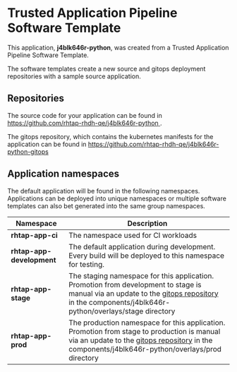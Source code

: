 # Trusted Application Pipeline Software Template

This application, **j4blk646r-python**, was created from a Trusted Application Pipeline Software Template.

The software templates create a new source and gitops deployment repositories with a sample source application. 

## Repositories

The source code for your application can be found in [https://github.com/rhtap-rhdh-qe/j4blk646r-python ](https://github.com/rhtap-rhdh-qe/j4blk646r-python ).
 
The gitops repository, which contains the kubernetes manifests for the application can be found in 
[https://github.com/rhtap-rhdh-qe/j4blk646r-python-gitops ](https://github.com/rhtap-rhdh-qe/j4blk646r-python-gitops ) 

## Application namespaces 

The default application will be found in the following namespaces. Applications can be deployed into unique namespaces or multiple software templates can also bet generated into the same group namespaces.  

|  Namespace   |  Description   |  
| -------- | -------- |
| **rhtap-app-ci** | The namespace used for CI workloads |
| **rhtap-app-development** | The default application during development. Every build will be deployed to this namespace for testing. |
| **rhtap-app-stage** | The staging namespace for this application. Promotion from development to stage is manual via an update to the [gitops repository](https://github.com/rhtap-rhdh-qe/j4blk646r-python-gitops ) in the components/j4blk646r-python/overlays/stage directory |
| **rhtap-app-prod** | The production namespace for this application. Promotion from stage to production is manual via an update to the [gitops repository](https://github.com/rhtap-rhdh-qe/j4blk646r-python-gitops ) in the components/j4blk646r-python/overlays/prod directory |